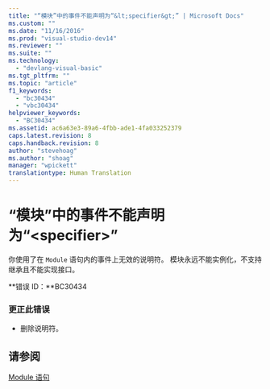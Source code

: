 ```yaml
---
title: "“模块”中的事件不能声明为“&lt;specifier&gt;” | Microsoft Docs"
ms.custom: ""
ms.date: "11/16/2016"
ms.prod: "visual-studio-dev14"
ms.reviewer: ""
ms.suite: ""
ms.technology: 
  - "devlang-visual-basic"
ms.tgt_pltfrm: ""
ms.topic: "article"
f1_keywords: 
  - "bc30434"
  - "vbc30434"
helpviewer_keywords: 
  - "BC30434"
ms.assetid: ac6a63e3-89a6-4fbb-ade1-4fa033252379
caps.latest.revision: 8
caps.handback.revision: 8
author: "stevehoag"
ms.author: "shoag"
manager: "wpickett"
translationtype: Human Translation
---
```

# “模块”中的事件不能声明为“&lt;specifier&gt;”
你使用了在 `Module` 语句内的事件上无效的说明符。 模块永远不能实例化，不支持继承且不能实现接口。  
  
 **错误 ID：**BC30434  
  
### 更正此错误  
  
-   删除说明符。  
  
## 请参阅  
 [Module 语句](../../visual-basic/language-reference/statements/module-statement.md)